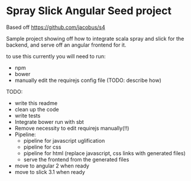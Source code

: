 Spray Slick Angular Seed project
============================

Based off https://github.com/jacobus/s4

Sample project showing off how to integrate scala spray and slick for the backend, and serve off an angular frontend for it.

to use this currently you will need to run:
  - npm
  - bower
  - manually edit the requirejs config file (TODO: describe how)

TODO:
  - write this readme
  - clean up the code
  - write tests
  - Integrate bower run with sbt
  - Remove necessity to edit requirejs manually(!!)
  - Pipeline:
    - pipeline for javascript uglification
    - pipeline for css
    - pipeline for html (replace javascript, css links with generated files)
    - serve the frontend from the generated files
  - move to angular 2 when ready
  - move to slick 3.1 when ready


